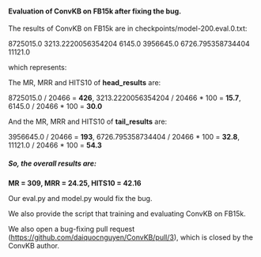 #### Evaluation of ConvKB on FB15k after fixing the bug.

The results of ConvKB on FB15k are in checkpoints/model-200.eval.0.txt:

8725015.0 3213.2220056354204 6145.0
3956645.0 6726.795358734404 11121.0

which represents:

The MR, MRR and HITS10 of **head_results** are:

8725015.0 / 20466 = **426**, 3213.2220056354204 / 20466 * 100 = **15.7**, 6145.0 / 20466 * 100 = **30.0**

And the MR, MRR and HITS10 of **tail_results** are:

3956645.0 / 20466 = **193**, 6726.795358734404 / 20466 * 100 = **32.8**, 11121.0 / 20466 * 100 = **54.3**

##### So, the overall results are:

**MR = 309, MRR = 24.25, HITS10 = 42.16**



Our eval.py and model.py would fix the bug.

We also provide the script that training and evaluating ConvKB on FB15k.

We also open a bug-fixing pull request (https://github.com/daiquocnguyen/ConvKB/pull/3), which is closed by the ConvKB author.
